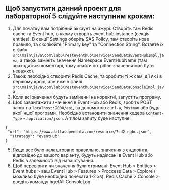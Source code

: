 ## Щоб запустити данний проект для лабораторної 5 слідуйте наступним крокам:
  1. Для початку вам потрібний аккаунт на ажурі. Створіть там Redis cache та Event hub, в якому створіть event hub instance (секція entities). В секції Settings оберіть SAS Policy, там створіть нове правило, та скопіюйте "Primary key" та "Connection String". Вставте їх в файл `src\main\java\com\lab5\resteventhub\service\SendDataEventHubImpl.java`, а також замініть значення Namespace EventHubName (там знаходяться коментарі, тому знайти потрібне значення має бути неважко).
  2. Також пеобхідно створити Redis Cache, та зробити ті ж самі дії як і в першому кроці, але вже в файлі `src\main\java\com\lab5\resteventhub\service\SendDataConsoleImpl.java`
  3. Коли всі значення будуть заміненні на коректні, запустіть програму. 
  4. Щоб завантажити значення в Event Hub або Redis, зробіть POST запит на `localhost:9000/api`, за допомогою `curl-a`, `Postman` або будь якої іншої програми. Необхідно встановити значення хедера `Content-Type` - `application/json`. А тілом запиту буде наступне:
  
  ```
  {
   "url": "https://www.dallasopendata.com/resource/7sd2-ngbc.json",
    "strategy": "eventHub"
  }
```

5. Якщо все було налаштовано правильно, значення з ендпоїнта, відповідно до вашого варіанту, будуть наділсані в Event Hub або Redis в залежності від налаштування.
6. Щоб перевірити чи значення були отримані:
Event Hub > Entities > Event hubs > ваш Event Hub > Features > Proccess Data > Explore ( можливо буде необхідно почекати 1-2 хв).
Redis Cache > Console > введіть команду hgetAll ConsoleLog

